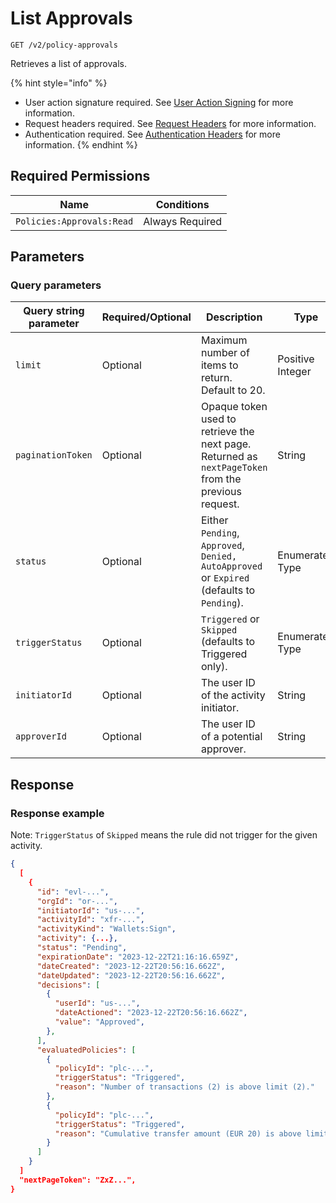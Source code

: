 # List Approvals

`GET /v2/policy-approvals`

Retrieves a list of approvals.

{% hint style="info" %}
* User action signature required. See [User Action Signing](../../authentication/user-action-signing/) for more information.
* Request headers required. See [Request Headers](../../../getting-started/request-headers.md) for more information.
* Authentication required. See [Authentication Headers](../../../getting-started/request-headers.md#authentication-headers) for more information.
{% endhint %}

## Required Permissions

| Name                      | Conditions      |
| ------------------------- | --------------- |
| `Policies:Approvals:Read` | Always Required |

## Parameters <a href="#parameters.1" id="parameters.1"></a>

### Query parameters <a href="#path-parameters" id="path-parameters"></a>

<table><thead><tr><th width="215">Query string parameter</th><th width="179">Required/Optional</th><th width="216">Description</th><th>Type</th></tr></thead><tbody><tr><td><code>limit</code></td><td>Optional</td><td>Maximum number of items to return. Default to 20.</td><td>Positive Integer</td></tr><tr><td><code>paginationToken</code></td><td>Optional</td><td>Opaque token used to retrieve the next page. Returned as <code>nextPageToken</code> from the previous request.</td><td>String</td></tr><tr><td><code>status</code></td><td>Optional</td><td>Either <code>Pending</code>, <code>Approved</code>, <code>Denied, AutoApproved</code> or <code>Expired</code> (defaults to <code>Pending</code>).</td><td>Enumerated Type</td></tr><tr><td><code>triggerStatus</code></td><td>Optional</td><td><code>Triggered</code> or <code>Skipped</code> (defaults to Triggered only).</td><td>Enumerated Type</td></tr><tr><td><code>initiatorId</code></td><td>Optional</td><td>The user ID of the activity initiator.</td><td>String</td></tr><tr><td><code>approverId</code></td><td>Optional</td><td>The user ID of a potential approver.</td><td>String</td></tr></tbody></table>

## Response <a href="#response" id="response"></a>

### Response example <a href="#response-example" id="response-example"></a>

Note: `TriggerStatus` of `Skipped` means the rule did not trigger for the given activity.

```json
{
  [
    {
      "id": "evl-...",
      "orgId": "or-...",
      "initiatorId": "us-...",
      "activityId": "xfr-...",
      "activityKind": "Wallets:Sign",
      "activity": {...},
      "status": "Pending",
      "expirationDate": "2023-12-22T21:16:16.659Z",
      "dateCreated": "2023-12-22T20:56:16.662Z",
      "dateUpdated": "2023-12-22T20:56:16.662Z",
      "decisions": [
        {
          "userId": "us-...",
          "dateActioned": "2023-12-22T20:56:16.662Z",
          "value": "Approved",
        },
      ],
      "evaluatedPolicies": [
        {
          "policyId": "plc-...",
          "triggerStatus": "Triggered",
          "reason": "Number of transactions (2) is above limit (2)."
        },
        {
          "policyId": "plc-...",
          "triggerStatus": "Triggered",
          "reason": "Cumulative transfer amount (EUR 20) is above limit (EUR 2)."
        }
      ]
    }
  ]
  "nextPageToken": "ZxZ...",
}
```
